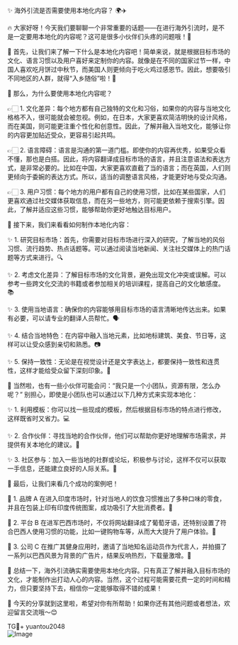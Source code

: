 ✨ 海外引流是否需要使用本地化内容？ 🌍✈️

🔥 大家好呀！今天我们要聊聊一个非常重要的话题——在进行海外引流时，是不是一定要用本地化的内容呢？这可是很多小伙伴们头疼的问题哦！🧐

🌈 首先，让我们来了解一下什么是本地化内容吧！简单来说，就是根据目标市场的文化、语言习惯以及用户喜好来定制你的内容。就像是在不同的国家过节一样，中国人喜欢吃月饼过中秋节，而美国人则更倾向于吃火鸡过感恩节。因此，想要吸引不同地区的人群，就得“入乡随俗”啦！🎉

🌟 那么，为什么要使用本地化内容呢？

👉🏻 1. 文化差异：每个地方都有自己独特的文化和习俗，如果你的内容与当地文化格格不入，很可能就会被忽视。例如，在日本，大家更喜欢简洁明快的设计风格，而在美国，则可能更注重个性化和创意性。因此，了解并融入当地文化，能够让你的内容更加贴近受众，更容易引起共鸣。

👉🏻 2. 语言障碍：语言是沟通的第一道门槛。即使你的内容再优秀，如果受众看不懂，那也是白搭。因此，将内容翻译成目标市场的语言，并且注意语法和表达方式，是非常必要的。比如在中国，大家更喜欢直截了当的语言；而在英国，人们则更倾向于委婉的表达方式。所以，适当的调整语言风格，才能更好地与受众沟通。

👉🏻 3. 用户习惯：每个地方的用户都有自己的使用习惯，比如在某些国家，人们更喜欢通过社交媒体获取信息，而在另一些地方，则可能更依赖于搜索引擎。因此，了解并适应这些习惯，能够帮助你更好地触达目标用户。

🌈 接下来，我们来看看如何制作本地化内容：

✨ 1. 研究目标市场：首先，你需要对目标市场进行深入的研究，了解当地的风俗习惯、流行趋势、热点话题等。可以通过阅读当地新闻、关注社交媒体上的热门话题等方式来进行。🔍

✨ 2. 考虑文化差异：了解目标市场的文化背景，避免出现文化冲突或误解。可以参考一些跨文化交流的书籍或者参加相关的培训课程，提高自己的文化敏感度。📚

✨ 3. 使用当地语言：确保你的内容能够用目标市场的语言清晰地传达出来。如果有必要，可以请专业的翻译人员帮忙。🗣️

✨ 4. 结合当地特色：在内容中融入当地元素，比如地标建筑、美食、节日等，这样可以让受众感到亲切和熟悉。📷

✨ 5. 保持一致性：无论是在视觉设计还是文字表达上，都要保持一致性和连贯性，这样才能给受众留下深刻印象。🎨

🌈 当然啦，也有一些小伙伴可能会问：“我只是一个小团队，资源有限，怎么办呢？” 别担心，即使是小团队也可以通过以下几种方式来实现本地化：

✨ 1. 利用模板：你可以找一些现成的模板，然后根据目标市场的特点进行修改，这样既省时又省力。💻

✨ 2. 合作伙伴：寻找当地的合作伙伴，他们可以帮助你更好地理解市场需求，并提供有关本地化的建议。🤝

✨ 3. 社区参与：加入一些当地的社群或论坛，积极参与讨论，这样不仅可以获取一手信息，还能建立良好的人际关系。💬

🌈 最后，让我们来看几个成功的案例吧！

🌟 1. 品牌 A 在进入印度市场时，针对当地人的饮食习惯推出了多种口味的零食，并且在包装上印有印度传统图案，成功吸引了大批消费者。🎉

🌟 2. 平台 B 在进军巴西市场时，不仅将网站翻译成了葡萄牙语，还特别设置了符合巴西人使用习惯的功能，比如一键购物车等，从而大大提升了用户体验。🛒

🌟 3. 公司 C 在推广其健身应用时，邀请了当地知名运动员作为代言人，并拍摄了一系列以巴西风景为背景的广告片，结果反响热烈，下载量激增。💪

🌈 总结一下，海外引流确实需要使用本地化内容。只有真正了解并融入目标市场的文化，才能制作出打动人心的内容。当然，这个过程可能需要花费一定的时间和精力，但只要坚持下去，相信你一定能够取得不错的成果！

🌈 今天的分享就到这里啦，希望对你有所帮助！如果你还有其他问题或者想法，欢迎留言交流哦～😊

TG💪+ yuantou2048  
![Image](https://github.com/user-attachments/assets/42a5a4a5-fea9-4a1d-8aa0-73e57e430cca)